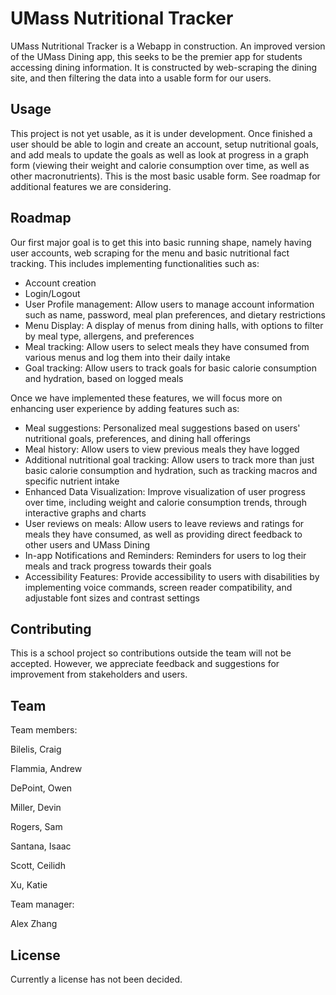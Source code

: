 # UMass Nutritional Tracker 

UMass Nutritional Tracker is a Webapp in construction. An improved version of the UMass Dining app, this seeks to be the premier app for students accessing dining information. It is constructed by web-scraping the dining site, and then filtering the data into a usable form for our users.

## Usage

This project is not yet usable, as it is under development. Once finished a user should be able to login and create an account, setup nutritional goals, and add meals to update the goals as well as look at progress in a graph form (viewing their weight and calorie consumption over time, as well as other macronutrients). This is the most basic usable form. See roadmap for additional features we are considering.

## Roadmap 

Our first major goal is to get this into basic running shape, namely having user accounts, web scraping for the menu and basic nutritional fact tracking.
This includes implementing functionalities such as:

- Account creation
- Login/Logout
- User Profile management: Allow users to manage account information such as name, password, meal plan preferences, and dietary restrictions
- Menu Display: A display of menus from dining halls, with options to filter by meal type, allergens, and preferences
- Meal tracking: Allow users to select meals they have consumed from various menus and log them into their daily intake
- Goal tracking: Allow users to track goals for basic calorie consumption and hydration, based on logged meals

Once we have implemented these features, we will focus more on enhancing user experience by adding features such as:

- Meal suggestions: Personalized meal suggestions based on users' nutritional goals, preferences, and dining hall offerings
- Meal history: Allow users to view previous meals they have logged
- Additional nutritional goal tracking: Allow users to track more than just basic calorie consumption and hydration, such as tracking macros and specific nutrient intake
- Enhanced Data Visualization: Improve visualization of user progress over time, including weight and calorie consumption trends, through interactive graphs and charts
- User reviews on meals: Allow users to leave reviews and ratings for meals they have consumed, as well as providing direct feedback to other users and UMass Dining
- In-app Notifications and Reminders: Reminders for users to log their meals and track progress towards their goals
- Accessibility Features: Provide accessibility to users with disabilities by implementing voice commands, screen reader compatibility, and adjustable font sizes and contrast settings




## Contributing

This is a school project so contributions outside the team will not be accepted. However, we appreciate feedback and suggestions for improvement from stakeholders and users.

## Team
Team members:

Bilelis, Craig

Flammia, Andrew

DePoint, Owen

Miller, Devin

Rogers, Sam

Santana, Isaac

Scott, Ceilidh

Xu, Katie

Team manager:

Alex Zhang

## License

Currently a license has not been decided.
